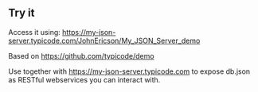 ## Try it

Access it using: https://my-json-server.typicode.com/JohnEricson/My_JSON_Server_demo

Based on https://github.com/typicode/demo

Use together with https://my-json-server.typicode.com to expose db.json as RESTful webservices you can interact with.
